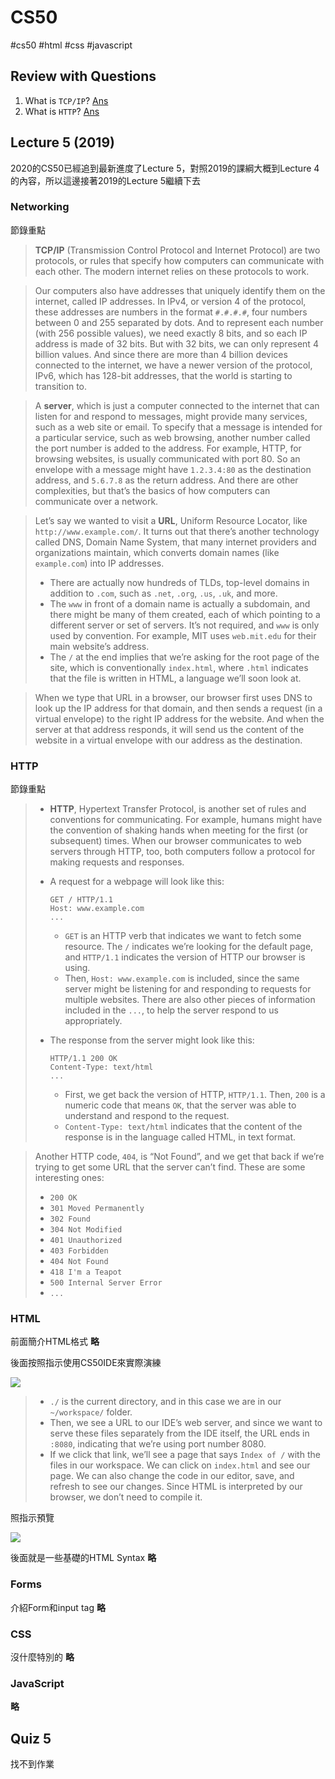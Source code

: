 # CS50

#cs50 #html #css #javascript

## Review with Questions

1. What is `TCP/IP`? [Ans](#Networking)
2. What is `HTTP`? [Ans](#HTTP)

## Lecture 5 (2019)

2020的CS50已經追到最新進度了Lecture 5，對照2019的課綱大概到Lecture 4的內容，所以這邊接著2019的Lecture 5繼續下去

### Networking

節錄重點

> **TCP/IP** (Transmission Control Protocol and Internet Protocol) are two protocols, or rules that specify how computers can communicate with each other. The modern internet relies on these protocols to work.

> Our computers also have addresses that uniquely identify them on the internet, called IP addresses. In IPv4, or version 4 of the protocol, these addresses are numbers in the format `#.#.#.#`, four numbers between 0 and 255 separated by dots. And to represent each number (with 256 possible values), we need exactly 8 bits, and so each IP address is made of 32 bits. But with 32 bits, we can only represent 4 billion values. And since there are more than 4 billion devices connected to the internet, we have a newer version of the protocol, IPv6, which has 128-bit addresses, that the world is starting to transition to.

> A **server**, which is just a computer connected to the internet that can listen for and respond to messages, might provide many services, such as a web site or email. To specify that a message is intended for a particular service, such as web browsing, another number called the port number is added to the address. For example, HTTP, for browsing websites, is usually communicated with port 80. So an envelope with a message might have `1.2.3.4:80` as the destination address, and `5.6.7.8` as the return address. And there are other complexities, but that’s the basics of how computers can communicate over a network.

> 
> Let’s say we wanted to visit a **URL**, Uniform Resource Locator, like `http://www.example.com/`. It turns out that there’s another technology called DNS, Domain Name System, that many internet providers and organizations maintain, which converts domain names (like `example.com`) into IP addresses.
>
> - There are actually now hundreds of TLDs, top-level domains in addition to `.com`, such as `.net`, `.org`, `.us`, `.uk`, and more.
> - The `www` in front of a domain name is actually a subdomain, and there might be many of them created, each of which pointing to a different server or set of servers. It’s not required, and `www` is only used by convention. For example, MIT uses `web.mit.edu` for their main website’s address.
> - The `/` at the end implies that we’re asking for the root page of the site, which is conventionally `index.html`, where `.html` indicates that the file is written in HTML, a language we’ll soon look at.

> When we type that URL in a browser, our browser first uses DNS to look up the IP address for that domain, and then sends a request (in a virtual envelope) to the right IP address for the website. And when the server at that address responds, it will send us the content of the website in a virtual envelope with our address as the destination.

### HTTP

節錄重點

> - **HTTP**, Hypertext Transfer Protocol, is another set of rules and conventions for communicating. For example, humans might have the convention of shaking hands when meeting for the first (or subsequent) times. When our browser communicates to web servers through HTTP, too, both computers follow a protocol for making requests and responses.
>
> - A request for a webpage will look like this:
>
>   ```
>   GET / HTTP/1.1
>   Host: www.example.com
>   ...
>   ```
>
>   - `GET` is an HTTP verb that indicates we want to fetch some resource. The `/` indicates we’re looking for the default page, and `HTTP/1.1` indicates the version of HTTP our browser is using.
>   - Then, `Host: www.example.com` is included, since the same server might be listening for and responding to requests for multiple websites. There are also other pieces of information included in the `...`, to help the server respond to us appropriately.
>
> - The response from the server might look like this:
>
>   ```
>   HTTP/1.1 200 OK
>   Content-Type: text/html
>   ...
>   ```
>
>   - First, we get back the version of HTTP, `HTTP/1.1`. Then, `200` is a numeric code that means `OK`, that the server was able to understand and respond to the request.
>   - `Content-Type: text/html` indicates that the content of the response is in the language called HTML, in text format.

>
> Another HTTP code, `404`, is “Not Found”, and we get that back if we’re trying to get some URL that the server can’t find. These are some interesting ones:
>
> - `200 OK`
> - `301 Moved Permanently`
> - `302 Found`
> - `304 Not Modified`
> - `401 Unauthorized`
> - `403 Forbidden`
> - `404 Not Found`
> - `418 I'm a Teapot`
> - `500 Internal Server Error`
> - `...`

### HTML

前面簡介HTML格式 **略**

後面按照指示使用CS50IDE來實際演練

![](https://i.imgur.com/4lT7NfG.png)

> - `./` is the current directory, and in this case we are in our `~/workspace/` folder.
> - Then, we see a URL to our IDE’s web server, and since we want to serve these files separately from the IDE itself, the URL ends in `:8080`, indicating that we’re using port number 8080.
> - If we click that link, we’ll see a page that says `Index of /` with the files in our workspace. We can click on `index.html` and see our page. We can also change the code in our editor, save, and refresh to see our changes. Since HTML is interpreted by our browser, we don’t need to compile it.

照指示預覽

![](https://i.imgur.com/RqgK1bs.png)

後面就是一些基礎的HTML Syntax **略**

### Forms

介紹Form和input tag **略**

### CSS

沒什麼特別的 **略**

### JavaScript

**略**



## Quiz 5

找不到作業

